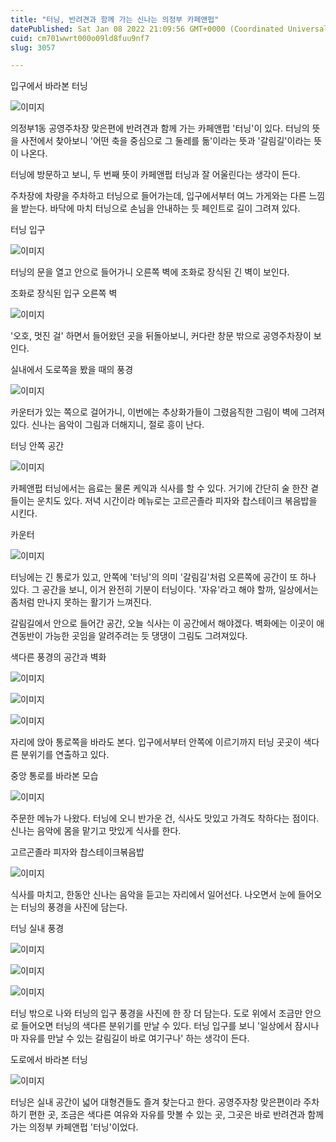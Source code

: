 ```yaml
---
title: "터닝, 반려견과 함께 가는 신나는 의정부 카페앤펍"
datePublished: Sat Jan 08 2022 21:09:56 GMT+0000 (Coordinated Universal Time)
cuid: cm701wwrt000o09ld8fuu9nf7
slug: 3057

---
```



입구에서 바라본 터닝

![이미지](https://cdn.hashnode.com/res/hashnode/image/upload/v1739252262688/8ad19ecb-d43c-4c6d-afc2-168cc4004dca.jpeg)

의정부1동 공영주차장 맞은편에 반려견과 함께 가는 카페앤펍 '터닝'이 있다. 터닝의 뜻을 사전에서 찾아보니 '어떤 축을 중심으로 그 둘레를 돎'이라는 뜻과 '갈림길'이라는 뜻이 나온다.

터닝에 방문하고 보니, 두 번째 뜻이 카페앤펍 터닝과 잘 어울린다는 생각이 든다.

주차장에 차량을 주차하고 터닝으로 들어가는데, 입구에서부터 여느 가게와는 다른 느낌을 받는다. 바닥에 마치 터닝으로 손님을 안내하는 듯 페인트로 길이 그려져 있다.

터닝 입구

![이미지](https://cdn.hashnode.com/res/hashnode/image/upload/v1739252265368/26b2317d-44e9-4fea-92e3-a0e78003aa05.jpeg)

터닝의 문을 열고 안으로 들어가니 오른쪽 벽에 조화로 장식된 긴 벽이 보인다.

조화로 장식된 입구 오른쪽 벽

![이미지](https://cdn.hashnode.com/res/hashnode/image/upload/v1739252268075/d9884fa4-a78a-4318-82eb-38d1003a6f5b.jpeg)

'오호, 멋진 걸' 하면서 들어왔던 곳을 뒤돌아보니, 커다란 창문 밖으로 공영주차장이 보인다.

실내에서 도로쪽을 봤을 때의 풍경

![이미지](https://cdn.hashnode.com/res/hashnode/image/upload/v1739252270594/4475d7e6-74d3-48ad-8e4e-a5f75c07730b.jpeg)

카운터가 있는 쪽으로 걸어가니, 이번에는 추상화가들이 그렸음직한 그림이 벽에 그려져 있다. 신나는 음악이 그림과 더해지니, 절로 흥이 난다.

터닝 안쪽 공간

![이미지](https://cdn.hashnode.com/res/hashnode/image/upload/v1739252273309/3dc1324e-f07e-423e-aa5c-471ea2eafc38.jpeg)

카페앤펍 터닝에서는 음료는 물론 케익과 식사를 할 수 있다. 거기에 간단히 술 한잔 곁들이는 운치도 있다. 저녁 시간이라 메뉴로는 고르곤졸라 피자와 찹스테이크 볶음밥을 시킨다.

카운터

![이미지](https://cdn.hashnode.com/res/hashnode/image/upload/v1739252276861/9c67f4e1-224c-4ca0-811a-c80c09baa9a6.jpeg)

터닝에는 긴 통로가 있고, 안쪽에 '터닝'의 의미 '갈림길'처럼 오른쪽에 공간이 또 하나 있다. 그 공간을 보니, 이거 완전히 기분이 터닝이다. '자유'라고 해야 할까, 일상에서는 좀처럼 만나지 못하는 활기가 느껴진다.

갈림길에서 안으로 들어간 공간, 오늘 식사는 이 공간에서 해야겠다. 벽화에는 이곳이 애견동반이 가능한 곳임을 알려주려는 듯 댕댕이 그림도 그려져있다.

색다른 풍경의 공간과 벽화

![이미지](https://cdn.hashnode.com/res/hashnode/image/upload/v1739252279464/a59b0d19-c1db-4732-9fb6-8f3402ade743.jpeg)

![이미지](https://cdn.hashnode.com/res/hashnode/image/upload/v1739252282016/308094f4-7caf-46ca-9bab-a00a49ae1d34.jpeg)

![이미지](https://cdn.hashnode.com/res/hashnode/image/upload/v1739252284593/64838781-4d8d-4619-a575-d7c83ded8470.jpeg)

자리에 앉아 통로쪽을 바라도 본다. 입구에서부터 안쪽에 이르기까지 터닝 곳곳이 색다른 분위기를 연출하고 있다.

중앙 통로를 바라본 모습

![이미지](https://cdn.hashnode.com/res/hashnode/image/upload/v1739252287027/3b436826-199a-47f2-a9b8-2145ba00dd04.jpeg)

주문한 메뉴가 나왔다. 터닝에 오니 반가운 건, 식사도 맛있고 가격도 착하다는 점이다. 신나는 음악에 몸을 맡기고 맛있게 식사를 한다.

고르곤졸라 피자와 찹스테이크볶음밥

![이미지](https://cdn.hashnode.com/res/hashnode/image/upload/v1739252289811/6ead36b5-b554-42a9-9809-f7a65ee74d5c.jpeg)

식사를 마치고, 한동안 신나는 음악을 듣고는 자리에서 일어선다. 나오면서 눈에 들어오는 터닝의 풍경을 사진에 담는다.

터닝 실내 풍경

![이미지](https://cdn.hashnode.com/res/hashnode/image/upload/v1739252292214/735d0c2a-4af5-4ffc-9bf6-fdbbd6be5fdd.jpeg)

![이미지](https://cdn.hashnode.com/res/hashnode/image/upload/v1739252294753/ff4ec26b-a377-45f9-b9e7-ca749d2084a5.jpeg)

![이미지](https://cdn.hashnode.com/res/hashnode/image/upload/v1739252297210/1d16f2e1-e340-4df1-b47a-790b28390ba8.jpeg)

터닝 밖으로 나와 터닝의 입구 풍경을 사진에 한 장 더 담는다. 도로 위에서 조금만 안으로 들어오면 터닝의 색다른 분위기를 만날 수 있다. 터닝 입구를 보니 '일상에서 잠시나마 자유를 만날 수 있는 갈림길이 바로 여기구나' 하는 생각이 든다.

도로에서 바라본 터닝

![이미지](https://cdn.hashnode.com/res/hashnode/image/upload/v1739252299473/3667e3cf-8a50-4522-9196-a9dddd9436e7.jpeg)

터닝은 실내 공간이 넓어 대형견들도 즐겨 찾는다고 한다. 공영주자창 맞은편이라 주차하기 편한 곳, 조금은 색다른 여유와 자유를 맛볼 수 있는 곳, 그곳은 바로 반려견과 함께 가는 의정부 카페앤펍 '터닝'이었다.